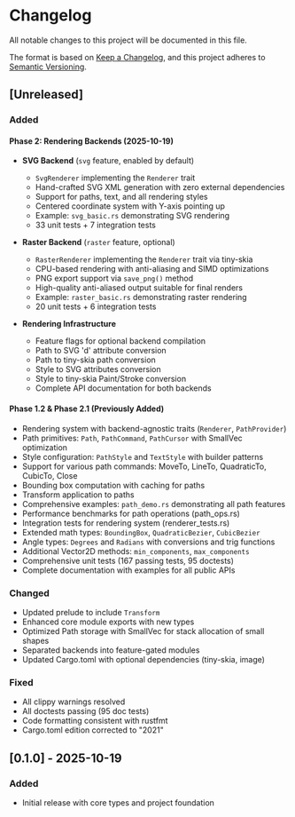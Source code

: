 # Changelog

All notable changes to this project will be documented in this file.

The format is based on [Keep a Changelog](https://keepachangelog.com/en/1.0.0/),
and this project adheres to [Semantic Versioning](https://semver.org/spec/v2.0.0.html).

## [Unreleased]

### Added

#### Phase 2: Rendering Backends (2025-10-19)

- **SVG Backend** (`svg` feature, enabled by default)

  - `SvgRenderer` implementing the `Renderer` trait
  - Hand-crafted SVG XML generation with zero external dependencies
  - Support for paths, text, and all rendering styles
  - Centered coordinate system with Y-axis pointing up
  - Example: `svg_basic.rs` demonstrating SVG rendering
  - 33 unit tests + 7 integration tests

- **Raster Backend** (`raster` feature, optional)

  - `RasterRenderer` implementing the `Renderer` trait via tiny-skia
  - CPU-based rendering with anti-aliasing and SIMD optimizations
  - PNG export support via `save_png()` method
  - High-quality anti-aliased output suitable for final renders
  - Example: `raster_basic.rs` demonstrating raster rendering
  - 20 unit tests + 6 integration tests

- **Rendering Infrastructure**
  - Feature flags for optional backend compilation
  - Path to SVG 'd' attribute conversion
  - Path to tiny-skia path conversion
  - Style to SVG attributes conversion
  - Style to tiny-skia Paint/Stroke conversion
  - Complete API documentation for both backends

#### Phase 1.2 & Phase 2.1 (Previously Added)

- Rendering system with backend-agnostic traits (`Renderer`, `PathProvider`)
- Path primitives: `Path`, `PathCommand`, `PathCursor` with SmallVec optimization
- Style configuration: `PathStyle` and `TextStyle` with builder patterns
- Support for various path commands: MoveTo, LineTo, QuadraticTo, CubicTo, Close
- Bounding box computation with caching for paths
- Transform application to paths
- Comprehensive examples: `path_demo.rs` demonstrating all path features
- Performance benchmarks for path operations (path_ops.rs)
- Integration tests for rendering system (renderer_tests.rs)
- Extended math types: `BoundingBox`, `QuadraticBezier`, `CubicBezier`
- Angle types: `Degrees` and `Radians` with conversions and trig functions
- Additional Vector2D methods: `min_components`, `max_components`
- Comprehensive unit tests (167 passing tests, 95 doctests)
- Complete documentation with examples for all public APIs

### Changed

- Updated prelude to include `Transform`
- Enhanced core module exports with new types
- Optimized Path storage with SmallVec for stack allocation of small shapes
- Separated backends into feature-gated modules
- Updated Cargo.toml with optional dependencies (tiny-skia, image)

### Fixed

- All clippy warnings resolved
- All doctests passing (95 doc tests)
- Code formatting consistent with rustfmt
- Cargo.toml edition corrected to "2021"

## [0.1.0] - 2025-10-19

### Added

- Initial release with core types and project foundation
